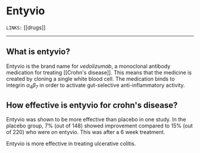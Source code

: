 # Entyvio
`LINKS:` [[drugs]]

---
## What is entyvio?
Entyvio is the brand name for *vedolizumab*, a monoclonal antibody medication for treating [[Crohn's disease]]. This means that the medicine is created by cloning a single white blood cell. The medication binds to integrin $\alpha_4\beta_7$ in order to activate gut-selective anti-inflammatory activity. 

## How effective is entyvio for crohn's disease?
Entyvio was shown to be more effective than placebo in one study. In the placebo group, 7% (out of 148) showed improvement compared to 15% (out of 220) who were on entyvio. This was after a 6 week treatment. 

Entyvio is more effective in treating ulcerative colitis. 
